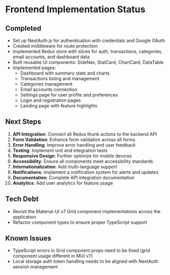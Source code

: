 # Frontend Implementation Status

## Completed
- Set up NextAuth.js for authentication with credentials and Google OAuth
- Created middleware for route protection
- Implemented Redux store with slices for auth, transactions, categories, email accounts, and dashboard data
- Built reusable UI components: SideNav, StatCard, ChartCard, DataTable
- Implemented pages:
  - Dashboard with summary stats and charts
  - Transactions listing and management
  - Categories management
  - Email accounts connection
  - Settings page for user profile and preferences
  - Login and registration pages
  - Landing page with feature highlights

## Next Steps
1. **API Integration**: Connect all Redux thunk actions to the backend API
2. **Form Validation**: Enhance form validation across all forms
3. **Error Handling**: Improve error handling and user feedback
4. **Testing**: Implement unit and integration tests
5. **Responsive Design**: Further optimize for mobile devices
6. **Accessibility**: Ensure all components meet accessibility standards
7. **Internationalization**: Add multi-language support
8. **Notifications**: Implement a notification system for alerts and updates
9. **Documentation**: Complete API integration documentation
10. **Analytics**: Add user analytics for feature usage

## Tech Debt
- Revisit the Material-UI v7 Grid component implementations across the application
- Refactor component types to ensure proper TypeScript support

## Known Issues
- TypeScript errors in Grid component props need to be fixed (grid component usage different in MUI v7)
- Local storage auth token handling needs to be aligned with NextAuth session management
